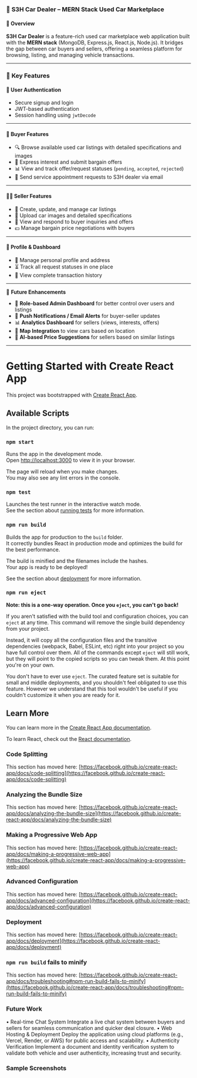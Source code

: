 ### 📌 **S3H Car Dealer – MERN Stack Used Car Marketplace**

#### 🧾 Overview  
**S3H Car Dealer** is a feature-rich used car marketplace web application built with the **MERN stack** (MongoDB, Express.js, React.js, Node.js). It bridges the gap between car buyers and sellers, offering a seamless platform for browsing, listing, and managing vehicle transactions.

---

### 🚀 **Key Features**

#### 🔐 **User Authentication**
- Secure signup and login  
- JWT-based authentication  
- Session handling using `jwtDecode`

---

#### 👤 **Buyer Features**
- 🔍 Browse available used car listings with detailed specifications and images  
- 💬 Express interest and submit bargain offers  
- 📊 View and track offer/request statuses (`pending`, `accepted`, `rejected`)
- 📧 Send service appointment requests to S3H dealer via email

---

#### 🧑‍💼 **Seller Features**
- 📝 Create, update, and manage car listings  
- 📸 Upload car images and detailed specifications  
- 💬 View and respond to buyer inquiries and offers  
- 💵 Manage bargain price negotiations with buyers

---

#### 📄 **Profile & Dashboard**
- 👤 Manage personal profile and address  
- ⏳ Track all request statuses in one place  
- 📜 View complete transaction history

---

🌱 **Future Enhancements**

- 🔐 **Role-based Admin Dashboard** for better control over users and listings 
- 📲 **Push Notifications / Email Alerts** for buyer-seller updates  
- 📊 **Analytics Dashboard** for sellers (views, interests, offers)  
- 📍 **Map Integration** to view cars based on location  
- 🧠 **AI-based Price Suggestions** for sellers based on similar listings  

---

# Getting Started with Create React App

This project was bootstrapped with [Create React App](https://github.com/facebook/create-react-app).

## Available Scripts

In the project directory, you can run:

### `npm start`

Runs the app in the development mode.\
Open [http://localhost:3000](http://localhost:3000) to view it in your browser.

The page will reload when you make changes.\
You may also see any lint errors in the console.

### `npm test`

Launches the test runner in the interactive watch mode.\
See the section about [running tests](https://facebook.github.io/create-react-app/docs/running-tests) for more information.

### `npm run build`

Builds the app for production to the `build` folder.\
It correctly bundles React in production mode and optimizes the build for the best performance.

The build is minified and the filenames include the hashes.\
Your app is ready to be deployed!

See the section about [deployment](https://facebook.github.io/create-react-app/docs/deployment) for more information.

### `npm run eject`

**Note: this is a one-way operation. Once you `eject`, you can't go back!**

If you aren't satisfied with the build tool and configuration choices, you can `eject` at any time. This command will remove the single build dependency from your project.

Instead, it will copy all the configuration files and the transitive dependencies (webpack, Babel, ESLint, etc) right into your project so you have full control over them. All of the commands except `eject` will still work, but they will point to the copied scripts so you can tweak them. At this point you're on your own.

You don't have to ever use `eject`. The curated feature set is suitable for small and middle deployments, and you shouldn't feel obligated to use this feature. However we understand that this tool wouldn't be useful if you couldn't customize it when you are ready for it.

## Learn More

You can learn more in the [Create React App documentation](https://facebook.github.io/create-react-app/docs/getting-started).

To learn React, check out the [React documentation](https://reactjs.org/).

### Code Splitting

This section has moved here: [https://facebook.github.io/create-react-app/docs/code-splitting](https://facebook.github.io/create-react-app/docs/code-splitting)

### Analyzing the Bundle Size

This section has moved here: [https://facebook.github.io/create-react-app/docs/analyzing-the-bundle-size](https://facebook.github.io/create-react-app/docs/analyzing-the-bundle-size)

### Making a Progressive Web App

This section has moved here: [https://facebook.github.io/create-react-app/docs/making-a-progressive-web-app](https://facebook.github.io/create-react-app/docs/making-a-progressive-web-app)

### Advanced Configuration

This section has moved here: [https://facebook.github.io/create-react-app/docs/advanced-configuration](https://facebook.github.io/create-react-app/docs/advanced-configuration)

### Deployment

This section has moved here: [https://facebook.github.io/create-react-app/docs/deployment](https://facebook.github.io/create-react-app/docs/deployment)

### `npm run build` fails to minify

This section has moved here: [https://facebook.github.io/create-react-app/docs/troubleshooting#npm-run-build-fails-to-minify](https://facebook.github.io/create-react-app/docs/troubleshooting#npm-run-build-fails-to-minify)


### Future Work 
•	Real-time Chat System
Integrate a live chat system between buyers and sellers for seamless communication and quicker deal closure.
•	Web Hosting & Deployment
Deploy the application using cloud platforms (e.g., Vercel, Render, or AWS) for public access and scalability.
•	Authenticity Verification
Implement a document and identity verification system to validate both vehicle and user authenticity, increasing trust and security.


### Sample Screenshots

 
 

 

 

 
 
 
 
 
 
 
 
 
 



